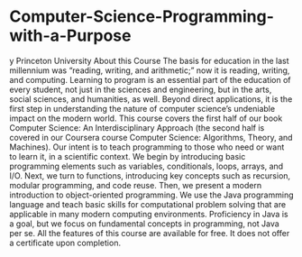 # Computer-Science-Programming-with-a-Purpose
y Princeton University  About this Course The basis for education in the last millennium was “reading, writing, and arithmetic;” now it is reading, writing, and computing. Learning to program is an essential part of the education of every student, not just in the sciences and engineering, but in the arts, social sciences, and humanities, as well. Beyond direct applications, it is the first step in understanding the nature of computer science’s undeniable impact on the modern world.  This course covers the first half of our book Computer Science: An Interdisciplinary Approach (the second half is covered in our Coursera course Computer Science: Algorithms, Theory, and Machines). Our intent is to teach programming to those who need or want to learn it, in a scientific context.   We begin by introducing basic programming elements such as variables, conditionals, loops, arrays, and I/O. Next, we turn to functions, introducing key concepts such as recursion, modular programming, and code reuse. Then, we present a modern introduction to object-oriented programming.  We use the Java programming language and teach basic skills for computational problem solving that are applicable in many modern computing environments. Proficiency in Java is a goal, but we focus on fundamental concepts in programming, not Java per se.  All the features of this course are available for free. It does not offer a certificate upon completion.
